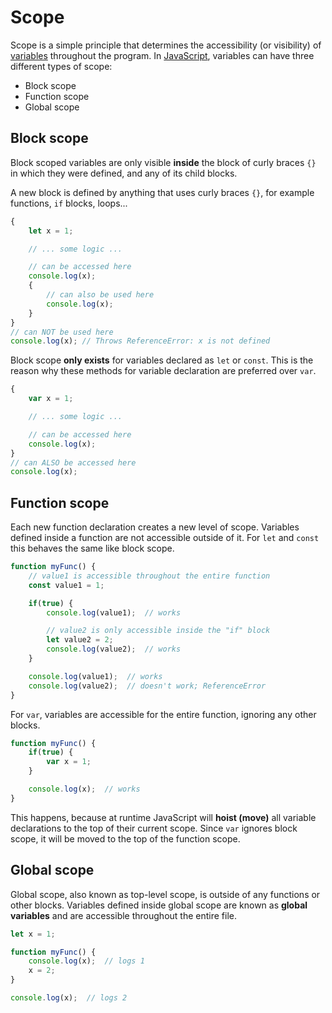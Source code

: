 # Scope

Scope is a simple principle that determines the accessibility (or visibility) of [variables](js_variables.md) throughout the program. In [JavaScript](javascript.md), variables can have three different types of scope:

- Block scope
- Function scope
- Global scope

## Block scope

Block scoped variables are only visible **inside** the block of curly braces `{}` in which they were defined, and any of its child blocks.

A new block is defined by anything that uses curly braces `{}`, for example functions, `if` blocks, loops...

```js
{
	let x = 1;

	// ... some logic ...

	// can be accessed here
	console.log(x);
	{
		// can also be used here
		console.log(x);
	}
}
// can NOT be used here
console.log(x); // Throws ReferenceError: x is not defined
```

Block scope **only exists** for variables declared as `let` or `const`. This is the reason why these methods for variable declaration are preferred over `var`.

```js
{
	var x = 1;

	// ... some logic ...

	// can be accessed here
	console.log(x);
}
// can ALSO be accessed here
console.log(x);
```

## Function scope

Each new function declaration creates a new level of scope. Variables defined inside a function are not accessible outside of it. For `let` and `const` this behaves the same like block scope.

```js
function myFunc() {
	// value1 is accessible throughout the entire function
	const value1 = 1;

	if(true) {
		console.log(value1);  // works

		// value2 is only accessible inside the "if" block
		let value2 = 2;
		console.log(value2);  // works
	}

	console.log(value1);  // works
	console.log(value2);  // doesn't work; ReferenceError
}
```

For `var`, variables are accessible for the entire function, ignoring any other blocks.

```js
function myFunc() {
	if(true) {
		var x = 1;
	}

	console.log(x);  // works
}
```

This happens, because at runtime JavaScript will **hoist (move)** all variable declarations to the top of their current scope. Since `var` ignores block scope, it will be moved to the top of the function scope.

## Global scope

Global scope, also known as top-level scope, is outside of any functions or other blocks. Variables defined inside global scope are known as **global variables** and are accessible throughout the entire file.

```js
let x = 1;

function myFunc() {
	console.log(x);  // logs 1
	x = 2;
}

console.log(x);  // logs 2
```